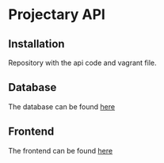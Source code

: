 Projectary API
==============
## Installation
Repository with the api code and vagrant file.

## Database
The database can be found [here](https://github.com/iptomar/projectary-bd)

## Frontend
The frontend can be found [here](https://github.com/iptomar/projectary-frontend)
